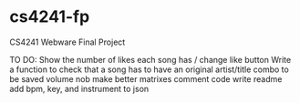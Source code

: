 # cs4241-fp
CS4241 Webware Final Project

TO DO:
Show the number of likes each song has / change like button
Write a function to check that a song has to have an original artist/title combo to be saved
volume nob
make better matrixes
comment code
write readme
add bpm, key, and instrument to json


